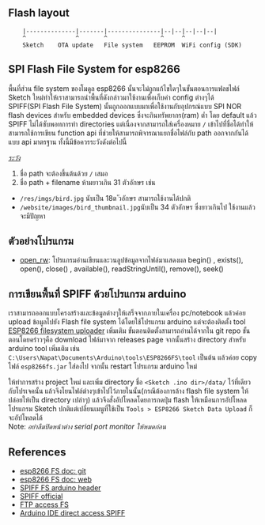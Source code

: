 
Flash layout
-----------------
```
    |--------------|-------|---------------|--|--|--|--|--|
    ^              ^       ^               ^     ^
    Sketch    OTA update   File system   EEPROM  WiFi config (SDK)
```    


SPI Flash File System for esp8266 
-----------------
พื้นที่ส่วน file system ของโมดูล esp8266 นั้นจะไม่ถูกแก้ไขใดๆในขั้นตอนการแฟลชไฟล์ Sketch ใหม่ทำให้เราสามารถนำพื้นที่ดังกล่าวมาใช้งานเพื่อเก็บค่า config ต่างๆได้   
SPIFF(SPI Flash File System) นั้นถูกออกแบบมาเพื่อใช้งานกับอุปกรณ์แบบ SPI NOR flash devices สำหรับ embedded devices ซึ่งจะกินทรัพยากร(ram) ต่ำ
โดย default แล้ว SPIFF ไม่ได้ซับพอทการทำ directories แต่เนื่องจากสามารถใส่เครื่องหมาย `/` เข้าไปที่ชื่อได้ทำให้สามารถใช้การเขียน function api ที่ช่วยให้สามารถพิจารณาแยกชื่อไฟล์กับ path ออกจากกันได้แบบ api มาตรฐาน ทั้งนี้มีข้อควรระวังดังต่อไปนี้ 

*[ระวัง](https://github.com/esp8266/Arduino/blob/master/doc/filesystem.rst#file-system-limitations)*  
1. ชื่อ path จะต้องขึ้นต้นด้วย `/` เสมอ  
2. ชื่อ path + filename ห้ามยาวเกิน 31 ตัวอักษร เช่น 
- `/res/imgs/bird.jpg` นับเป็น 18ต ัวอักษร สามารถใช้งานได้ปกติ
- `/website/images/bird_thumbnail.jpg`นับเป็น 34 ตัวอักษร ซึ่งยาวเกินไป ใช้งานแล้วจะมีปัญหา  

ตัวอย่างโปรแกรม  
-----------------
- [open_rw](opem_rw): โปรแกรมอ่านเขียนและวนลูปข้อมูลจากไฟล์มาแสดงผล begin() , exists(), open(), close() , available(), readStringUntil(), remove(), seek()     

การเขียนพื้นที่ SPIFF ด้วยโปรแกรม arduino
------------------
เราสามารถออกแบบโครงสร้างและข้อมูลต่างๆให้เสร็จจากภายในเครื่อง pc/notebook แล้วค่อย upload ข้อมูลไปยัง Flash file system ได้โดยใช้โปรแกรม arduino แต่จะต้องติดตั้ง tool [ESP8266 filesystem uploader](https://github.com/esp8266/arduino-esp8266fs-plugin) เพิ่มเติม ขั้นตอนติดตั้งสามารถอ่านได้จากใน git repo ขั้นตอนโดยคร่าวๆคือ download ไฟล์มาจาก releases page จากนั้นสร้าง directory สำหรับ arduino tool เพิ่มเติม เช่น `C:\Users\Napat\Documents\Arduino\tools\ESP8266FS\tool` เป็นต้น แล้วค่อย copy ไฟล์ `esp8266fs.jar` ใส่ลงไป จากนั้น restart โปรแกรม arduino ใหม่  
  
ให้ทำการสร้าง project ใหม่ และเพิ่ม directory ชื่อ `<Sketch .ino dir>/data/` ไว้ที่เดียวกับโปรเจคนั้น แล้วจึงโยนไฟล์ต่างๆเข้าไปไว้ภายในนั้น(กรณีต้องการล้าง flash file system ให้ปล่อยให้เป็น directory เปล่าๆ) แล้วจึงสั่งอัปโหลดโดยการกดปุ่ม flash ให้เหมือนการอัปโหลดโปรแกรม Sketch ปกติแต่เปลี่ยนเมนูที่ใช้เป็น `Tools > ESP8266 Sketch Data Upload` ก็จะอัปโหลดได้  
Note: *อย่าลืมปิดหน้าต่าง serial port monitor ให้หมดก่อน*  

References
-----------
- [esp8266 FS doc: git]( https://github.com/esp8266/Arduino/blob/master/doc/filesystem.rst)
- [esp8266 FS doc: web](http://esp8266.github.io/Arduino/versions/2.0.0/doc/filesystem.html)
- [SPIFF FS arduino header](https://github.com/esp8266/Arduino/blob/master/cores/esp8266/FS.h#L125)
- [SPIFF official](https://github.com/pellepl/spiffs)
- [FTP access FS]( https://diyprojects.io/esp8266-ftp-server-spiffs-file-exchange-rapid-development-web-server/#.WoE3dqiWaUk)
- [Arduino IDE direct access SPIFF](http://www.instructables.com/id/Using-ESP8266-SPIFFS/)  
